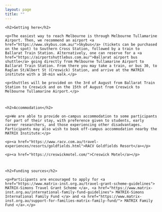```yaml
---
layout: page
title: ""
---
```

<body>
<article>
    
<div style="margin-bottom: 40px;">

    <h2>Getting here</h2>

    <p>The easiest way to reach Melbourne is through Melbourne Tullamarine Airport. Then, we recommend an airport <a href="https://www.skybus.com.au/">Skybus</a> (tickets can be purchased on the spot) to Southern Cross Station, followed by a train to Ballarat Train Station. Alternatively, one can reserve for a <a href="https://airportshuttlebus.com.au/">Ballarat airport bus shuttle</a> going directly from Melbourne Tullamarine Airport to Ballarat Train Station. From there you may take a train, or bus 30, to Raglan St/Albert St (Creswick) Station, and arrive at the MATRIX institute with a 10-min walk.</p> 
    
    <p>Shuttles will be provided on the 3rd of August from Ballarat Train Station to Creswick and on the 15th of August from Creswick to Melbourne Tullamarine Airport.</p>

</div>

<div style="margin-bottom: 40px;">

    <h2>Accommodation</h2>

    <p>We are able to provide on-campus accommodation to some participants for part of their stay, with preference given to students, early career researchers, and those experiencing other disadvantages. Participants may also wish to book off-campus accommodation nearby the MATRIX Institute:</p>

    <p><a href="https://www.racv.com.au/travel-experiences/resorts/goldfields.html">RACV Goldfields Resort</a></p>

    <p><a href="https://creswickmotel.com/">Creswick Motel</a></p>

</div>

<div style="margin-bottom: 40px;">

    <h2>Funding sources</h2>

    <p>Participants are encouraged to apply for <a href="https://www.matrix-inst.org.au/travel-grant-scheme-guidelines"> MATRIX-Simons Travel Grant Scheme </a>, <a href="https://www.matrix-inst.org.au/international-family-fund-guidelines"> MATRIX-Simons International Family Fund </a> and <a href="https://www.matrix-inst.org.au/support-for-families-matrix-family-fund/"> MATRIX Family Fund </a>.</p>

</div>

</article>
</body>
